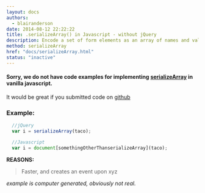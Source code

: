 ```yaml
---
layout: docs
authors:
  - blairanderson
date: 2014-08-12 22:22:22
title: .serializeArray() in Javascript - without jQuery
description: Encode a set of form elements as an array of names and values.
method: serializeArray
href: "docs/serializeArray.html"
status: "inactive"
---
```


#### Sorry, we do not have code examples for implementing [serializeArray](http://api.jquery.com/serializeArray/) in vanilla javascript.

It would be great if you submitted code on [github](https://github.com/blairanderson/without-jquery/blob/master/docs/serializeArray.md)

### Example:

```javascript
  //jQuery
  var i = serializeArray(taco);

  //Javascript
  var i = document[somethingOtherThanserializeArray](taco);

```

**REASONS:**
> Faster, and creates an event upon xyz

*example is computer generated, obviously not real.*
